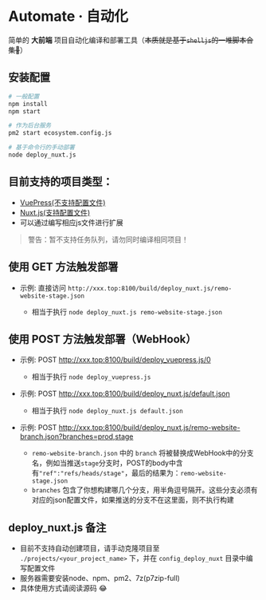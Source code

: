# Automate · 自动化

简单的 **大前端** 项目自动化编译和部署工具（~~本质就是基于`shelljs`的一堆脚本合集🤣~~）

## 安装配置

```sh
# 一般配置
npm install
npm start

# 作为后台服务
pm2 start ecosystem.config.js

# 基于命令行的手动部署
node deploy_nuxt.js
```

## 目前支持的项目类型：

- [VuePress(不支持配置文件)](./deploy_vuepress.js)
- [Nuxt.js(支持配置文件)](./deploy_nuxt.js)
- 可以通过编写相应js文件进行扩展

> 警告：暂不支持任务队列，请勿同时编译相同项目！

## 使用 GET 方法触发部署

- 示例: 直接访问 `http://xxx.top:8100/build/deploy_nuxt.js/remo-website-stage.json`

  - 相当于执行 `node deploy_nuxt.js remo-website-stage.json`

## 使用 POST 方法触发部署（WebHook）


- 示例: POST http://xxx.top:8100/build/deploy_vuepress.js/0

  - 相当于执行 `node deploy_vuepress.js`


- 示例: POST http://xxx.top:8100/build/deploy_nuxt.js/default.json

  - 相当于执行 `node deploy_nuxt.js default.json`

- 示例: POST http://xxx.top:8100/build/deploy_nuxt.js/remo-website-branch.json?branches=prod,stage

  - `remo-website-branch.json` 中的 `branch` 将被替换成WebHook中的分支名，例如当推送`stage`分支时，POST的body中含有`"ref":"refs/heads/stage"`，最后的结果为：`remo-website-stage.json`
  - `branches` 包含了你想构建哪几个分支，用半角逗号隔开。这些分支必须有对应的json配置文件，如果推送的分支不在这里面，则不执行构建


## deploy_nuxt.js 备注

- 目前不支持自动创建项目，请手动克隆项目至 `./projects/<your_project_name>` 下，并在 `config_deploy_nuxt` 目录中编写配置文件
- 服务器需要安装node、npm、pm2、7z(p7zip-full)
- 具体使用方式请阅读源码 😂
